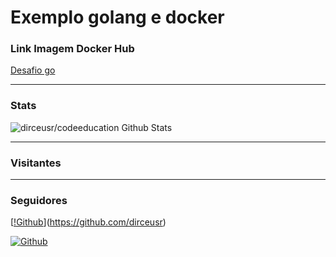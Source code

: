 # Exemplo golang e docker


### Link Imagem Docker Hub
[Desafio go](https://hub.docker.com/r/dirceusr/codeeducation)
___
### Stats
<img aling="left" alt="dirceusr/codeeducation Github Stats" 
src="https://github-readme-stats.vercel.app/api?username=dirceusr&show_icons=true"/>    
___
### Visitantes
[](https://visitor-badge.laobi.icu/badge?page_id=dirceusr)
___
### Seguidores
[[!Github](https://img.shields.io/github/followers/dirceusr?label=Follow&style=social)](https://github.com/dirceusr)

[![Github](https://img.shields.io/github/followers/CharalambosIoannou?label=Follow&style=social)](https://github.com/CharalambosIoannou)
     


